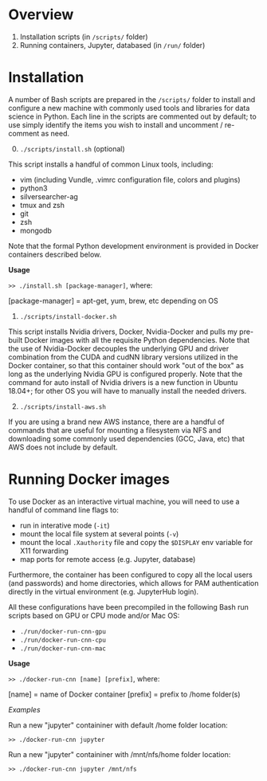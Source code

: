# Overview

1. Installation scripts (in `/scripts/` folder)
2. Running containers, Jupyter, databased (in `/run/` folder)

# Installation

A number of Bash scripts are prepared in the `/scripts/` folder to install and configure a new machine with commonly used tools and libraries for data science in Python. Each line in the scripts are commented out by default; to use simply identify the items you wish to install and uncomment / re-comment as need.

0. `./scripts/install.sh` (optional)

This script installs a handful of common Linux tools, including:

* vim (including Vundle, .vimrc configuration file, colors and plugins)
* python3
* silversearcher-ag
* tmux and zsh
* git
* zsh
* mongodb

Note that the formal Python development environment is provided in Docker containers described below.

**Usage**

`>> ./install.sh [package-manager]`, where:

[package-manager] = apt-get, yum, brew, etc depending on OS 

1. `./scripts/install-docker.sh`

This script installs Nvidia drivers, Docker, Nvidia-Docker and pulls my pre-built Docker images with all the requisite Python dependencies. Note that the use of Nvidia-Docker decouples the underlying GPU and driver combination from the CUDA and cudNN library versions utilized in the Docker container, so that this container should work "out of the box" as long as the underlying Nvidia GPU is configured properly. Note that the command for auto install of Nvidia drivers is a new function in Ubuntu 18.04+; for other OS you will have to manually install the needed drivers.

2. `./scripts/install-aws.sh` 

If you are using a brand new AWS instance, there are a handful of commands that are useful for mounting a filesystem via NFS and downloading some commonly used dependencies (GCC, Java, etc) that AWS does not include by default.

# Running Docker images

To use Docker as an interactive virtual machine, you will need to use a handful of command line flags to:

* run in interative mode (`-it`)
* mount the local file system at several points (`-v`)
* mount the local `.Xauthority` file and copy the `$DISPLAY` env variable for X11 forwarding
* map ports for remote access (e.g. Jupyter, database)

Furthermore, the container has been configured to copy all the local users (and passwords) and home directories, which allows for PAM authentication directly in the virtual environment (e.g. JupyterHub login).

All these configurations have been precompiled in the following Bash run scripts based on GPU or CPU mode and/or Mac OS:

* `./run/docker-run-cnn-gpu`
* `./run/docker-run-cnn-cpu`
* `./run/docker-run-cnn-mac`

**Usage**

`>> ./docker-run-cnn [name] [prefix]`, where:

[name]   = name of Docker container 
[prefix] = prefix to /home folder(s)

*Examples*

Run a new "jupyter" containiner with default /home folder location:

`>> ./docker-run-cnn jupyter`

Run a new "jupyter" containiner with /mnt/nfs/home folder location:

`>> ./docker-run-cnn jupyter /mnt/nfs`

